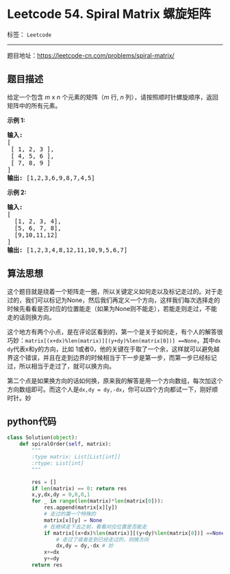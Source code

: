﻿# Leetcode 54. Spiral Matrix 螺旋矩阵

标签： `Leetcode`

---

题目地址：https://leetcode-cn.com/problems/spiral-matrix/  

## 题目描述   

<p>给定一个包含&nbsp;<em>m</em> x <em>n</em>&nbsp;个元素的矩阵（<em>m</em> 行, <em>n</em> 列），请按照顺时针螺旋顺序，返回矩阵中的所有元素。</p>

<p><strong>示例&nbsp;1:</strong></p>

<pre><strong>输入:</strong>
[
 [ 1, 2, 3 ],
 [ 4, 5, 6 ],
 [ 7, 8, 9 ]
]
<strong>输出:</strong> [1,2,3,6,9,8,7,4,5]
</pre>

<p><strong>示例&nbsp;2:</strong></p>

<pre><strong>输入:</strong>
[
  [1, 2, 3, 4],
  [5, 6, 7, 8],
  [9,10,11,12]
]
<strong>输出:</strong> [1,2,3,4,8,12,11,10,9,5,6,7]
</pre>


## 算法思想  

这个题目就是绕着一个矩阵走一圈，所以关键定义如何走以及标记走过的。对于走过的，我们可以标记为None，然后我们再定义一个方向，这样我们每次选择走的时候先看看是否对应的位置能走（如果为None则不能走），若能走则走过，不能走的话则换方向。  

这个地方有两个小点，是在评论区看到的，第一个是关于如何走，有个人的解答很巧妙：`matrix[(x+dx)%len(matrix)][(y+dy)%len(matrix[0])] ==None`，其中`dx dy`代表x和y的方向，比如 1或者0，他的关键在于取了一个余，这样就可以避免越界这个错误，并且在走到边界的时候相当于下一步是第一步，而第一步已经标记过，所以相当于走过了，就可以换方向。  

第二个点是如果换方向的话如何换，原来我的解答是用一个方向数组，每次加这个方向数组即可。而这个人是`dx,dy = dy,-dx`，你可以四个方向都试一下，刚好顺时针。妙   


## python代码  

```python
class Solution(object):
    def spiralOrder(self, matrix):
        """
        :type matrix: List[List[int]]
        :rtype: List[int]
        """

        res = []
        if len(matrix) == 0: return res
        x,y,dx,dy = 0,0,0,1
        for _ in range(len(matrix)*len(matrix[0])):
            res.append(matrix[x][y])
            # 走过的置一个特殊的
            matrix[x][y] = None
            # 在继续走下去之前，看看对应位置是否能走
            if matrix[(x+dx)%len(matrix)][(y+dy)%len(matrix[0])] ==None:
                # 走过了或者走到已经走过的，则换方向
                dx,dy = dy,-dx # 妙
            x+=dx
            y+=dy
        return res
```








